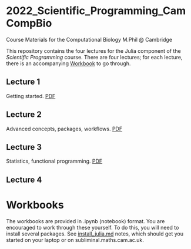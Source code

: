 # 2022_Scientific_Programming_CamCompBio
Course Materials for the Computational Biology M.Phil @ Cambridge

This repository contains the four lectures for the Julia component of
the *Scientific Programming* course.  There are four lectures; for
each lecture, there is an accompanying [Workbook](Workbooks) to go
through.


## Lecture 1

Getting started.
[PDF](Lectures/lecture1.pdf)


## Lecture 2

Advanced concepts, packages, workflows.
[PDF](Lectures/lecture2.pdf)


## Lecture 3
Statistics, functional programming.
[PDF](Lectures/lecture3.pdf)

## Lecture 4

# Workbooks

The workbooks are provided in .ipynb (notebook) format.  You are
encouraged to work through these yourself.  To do this, you will need
to install several packages.  See [install_julia.md](install_julia.md) notes,
which should get you started on your laptop or on
subliminal.maths.cam.ac.uk.


